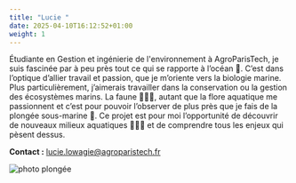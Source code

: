 ```yaml
---
title: "Lucie "
date: 2025-04-10T16:12:52+01:00
weight: 1
---
```


Étudiante en Gestion et ingénierie de l'environnement à AgroParisTech, je suis fascinée par à peu près tout ce qui se rapporte à l’océan 🌊. C’est dans l’optique d’allier travail et passion, que je m’oriente vers la biologie marine. Plus particulièrement, j’aimerais travailler dans la conservation ou la gestion des écosystèmes marins. La faune 🐠🐋🐙, autant que la flore aquatique me passionnent et c’est pour pouvoir l’observer de plus près que je fais de la plongée sous-marine 🤿. Ce projet est pour moi l’opportunité de découvrir de nouveaux milieux aquatiques 🌊🪸🌿 et de comprendre tous les enjeux qui pèsent dessus.

**Contact :**
lucie.lowagie@agroparistech.fr

![photo plongée](/images/lucie-plongee.jpg)